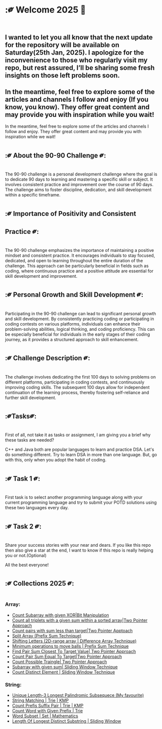 # :༗ Welcome 2025 🎉

##  I wanted to let you all know that the next update for the repository will be available on Saturday(25th Jan, 2025). I apologize for the inconvenience to those who regularly visit my repo, but rest assured, I’ll be sharing some fresh insights on those left problems soon.

## In the meantime, feel free to explore some of the articles and channels I follow and enjoy (If you know, you know). They offer great content and may provide you with inspiration while you wait!

In the meantime, feel free to explore some of the articles and channels I follow and enjoy. They offer great content and may provide you with inspiration while we wait!
## :༗ About the 90-90 Challenge ༗:

The 90-90 challenge is a personal development challenge where the goal is to dedicate 90 days to learning and mastering a specific skill or subject. It involves consistent practice and improvement over the course of 90 days. The challenge aims to foster discipline, dedication, and skill development within a specific timeframe.

## :༗ Importance of Positivity and Consistent Practice ༗:

The 90-90 challenge emphasizes the importance of maintaining a positive mindset and consistent practice. It encourages individuals to stay focused, dedicated, and open to learning throughout the entire duration of the challenge. This approach can be particularly beneficial in fields such as coding, where continuous practice and a positive attitude are essential for skill development and improvement.

## :༗ Personal Growth and Skill Development ༗:

Participating in the 90-90 challenge can lead to significant personal growth and skill development. By consistently practicing coding or participating in coding contests on various platforms, individuals can enhance their problem-solving abilities, logical thinking, and coding proficiency. This can be especially beneficial for individuals in the early stages of their coding journey, as it provides a structured approach to skill enhancement.

##  :༗ Challenge Description ༗:
The challenge involves dedicating the first 100 days to solving problems on different platforms, participating in coding contests, and continuously improving coding skills. The subsequent 100 days allow for independent continuation of the learning process, thereby fostering self-reliance and further skill development.


## :༗Tasks༗:

First of all, not take it as tasks or assignment, I am giving you a brief why these tasks are needed?

C++ and Java both are popular languages to learn and practice DSA. Let's do something different. 
Try to learn DSA in more than one language. But, go with this, only when you adopt the habit of coding.


## :༗ Task 1 ༗:
First task is to select another programming language along with your current programming language and try to submit your POTD solutions using these two languages every day.  

## :༗ Task 2 ༗:  
Share your success stories with your near and dears. 
If you like this repo then also give a star at the end, I want to know if this repo is really helping you or not.(Optional)

All the best everyone! 

## :༗ Collections 2025 ༗:

### Array:
- [Count Subarray with given XOR|Bit Manipulation](https://github.com/SB2318/90-90-Challenge/tree/main/GFG/030125)
- [Count all triplets with a given sum within a sorted array|Two Pointer Approach](https://github.com/SB2318/90-90-Challenge/tree/main/GFG/040125)
- [Count pairs with sum less than target|Two Pointer Apptoach](https://github.com/SB2318/90-90-Challenge/tree/main/GFG/050125)
- [Split Array (Prefix Sum Technique)](https://github.com/SB2318/90-90-Challenge/tree/main/Leetcode/030125)
- [Shifting Letters (2D-range array | Difference Array Technique)](https://github.com/SB2318/90-90-Challenge/tree/main/Leetcode/050125)
- [Minimum operations to move balls | Prefix Sum Technique](https://github.com/SB2318/90-90-Challenge/tree/main/Leetcode/060125)
- [Find Pair Sum Closest To Target Value| Two Pointer Approach](https://github.com/SB2318/90-90-Challenge/blob/main/GFG/060125)
- [Count Pair Sum Equal To Target|Two Pointer Approach](https://github.com/SB2318/90-90-Challenge/blob/main/GFG/070125)
- [Count Possible Traingle| Two Pointer Approach](https://github.com/SB2318/90-90-Challenge/blob/main/GFG/080125)
- [Subarray with given sum| Sliding Window Technique](https://github.com/SB2318/90-90-Challenge/blob/main/GFG/090125)
- [Count Distinct Element | Sliding Window Technique](https://github.com/SB2318/90-90-Challenge/blob/main/GFG/100125)


### String:
- [Unique Length-3 Longest Palindromic Subsequece (My favourite)](https://github.com/SB2318/90-90-Challenge/tree/main/Leetcode/040125)
- [String Matching | Trie | KMP](https://github.com/SB2318/90-90-Challenge/tree/main/Leetcode/070125)
- [Count Prefis Suffix Pair | Trie | KMP](https://github.com/SB2318/90-90-Challenge/tree/main/Leetcode/080125)
- [Count Word with Given Prefix | Trie](https://github.com/SB2318/90-90-Challenge/tree/main/Leetcode/090125)
- [Word Subset | Set | Mathematics](https://github.com/SB2318/90-90-Challenge/tree/main/Leetcode/100125)
- [Length Of Longest Distinct Substring | Sliding Window](https://github.com/SB2318/90-90-Challenge/tree/main/GFG/110125)




